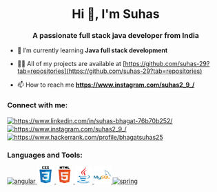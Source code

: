 <h1 align="center">Hi 👋, I'm Suhas</h1>
<h3 align="center">A passionate full stack java developer from India</h3>

- 🌱 I’m currently learning **Java full stack development**

- 👨‍💻 All of my projects are available at [https://github.com/suhas-29?tab=repositories](https://github.com/suhas-29?tab=repositories)

- 📫 How to reach me **https://www.instagram.com/suhas2_9_/**

<h3 align="left">Connect with me:</h3>
<p align="left">
<a href="https://linkedin.com/in/https://www.linkedin.com/in/suhas-bhagat-76b70b252/" target="blank"><img align="center" src="https://raw.githubusercontent.com/rahuldkjain/github-profile-readme-generator/master/src/images/icons/Social/linked-in-alt.svg" alt="https://www.linkedin.com/in/suhas-bhagat-76b70b252/" height="30" width="40" /></a>
<a href="https://instagram.com/https://www.instagram.com/suhas2_9_/" target="blank"><img align="center" src="https://raw.githubusercontent.com/rahuldkjain/github-profile-readme-generator/master/src/images/icons/Social/instagram.svg" alt="https://www.instagram.com/suhas2_9_/" height="30" width="40" /></a>
<a href="https://www.hackerrank.com/https://www.hackerrank.com/profile/bhagatsuhas25" target="blank"><img align="center" src="https://raw.githubusercontent.com/rahuldkjain/github-profile-readme-generator/master/src/images/icons/Social/hackerrank.svg" alt="https://www.hackerrank.com/profile/bhagatsuhas25" height="30" width="40" /></a>
</p>

<h3 align="left">Languages and Tools:</h3>
<p align="left"> <a href="https://angular.io" target="_blank" rel="noreferrer"> <img src="https://angular.io/assets/images/logos/angular/angular.svg" alt="angular" width="40" height="40"/> </a> <a href="https://www.w3schools.com/css/" target="_blank" rel="noreferrer"> <img src="https://raw.githubusercontent.com/devicons/devicon/master/icons/css3/css3-original-wordmark.svg" alt="css3" width="40" height="40"/> </a> <a href="https://www.w3.org/html/" target="_blank" rel="noreferrer"> <img src="https://raw.githubusercontent.com/devicons/devicon/master/icons/html5/html5-original-wordmark.svg" alt="html5" width="40" height="40"/> </a> <a href="https://www.java.com" target="_blank" rel="noreferrer"> <img src="https://raw.githubusercontent.com/devicons/devicon/master/icons/java/java-original.svg" alt="java" width="40" height="40"/> </a> <a href="https://www.mysql.com/" target="_blank" rel="noreferrer"> <img src="https://raw.githubusercontent.com/devicons/devicon/master/icons/mysql/mysql-original-wordmark.svg" alt="mysql" width="40" height="40"/> </a> <a href="https://spring.io/" target="_blank" rel="noreferrer"> <img src="https://www.vectorlogo.zone/logos/springio/springio-icon.svg" alt="spring" width="40" height="40"/> </a> </p>

